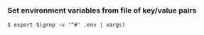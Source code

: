 ### Set environment variables from file of key/value pairs

```
$ export $(grep -v '^#' .env | xargs)
```